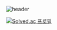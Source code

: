<!--
**dkyoung2004/dkyoung2004** is a ✨ _special_ ✨ repository because its `README.md` (this file) appears on your GitHub profile.

Here are some ideas to get you started:

- 🔭 I’m currently working on ...
- 🌱 I’m currently learning ...
- 👯 I’m looking to collaborate on ...
- 🤔 I’m looking for help with ...
- 💬 Ask me about ...
- 📫 How to reach me: ...
- 😄 Pronouns: ...
- ⚡ Fun fact: ...
-->

![header](https://capsule-render.vercel.app/api?type=shark&color=0:33FFC8,100:144C7C&height=220&section=header&text=DDa_GGuen%20&animation=fadeIn&fontSize=90)

[![Solved.ac
프로필](http://mazassumnida.wtf/api/generate_badge?boj=dkyoung2004)](https://solved.ac/dkyoung2004)